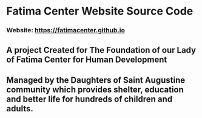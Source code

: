 # Fatima Center Website Source Code


### Website: https://fatimacenter.github.io

## A project Created for The Foundation of our Lady of Fatima Center for Human Development 
## Managed by the Daughters of Saint Augustine community which provides shelter, education and better life for hundreds of children and adults.